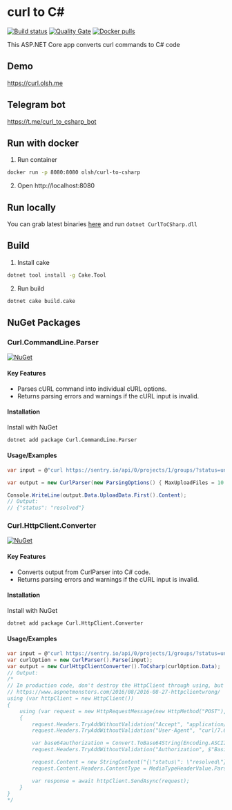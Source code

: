 # curl to C#
[![Build status](https://ci.appveyor.com/api/projects/status/rfdgvqb9x0dwddy8?svg=true)](https://ci.appveyor.com/project/olsh/curl-to-csharp)
[![Quality Gate](https://sonarcloud.io/api/project_badges/measure?project=curl-to-csharp&metric=alert_status)](https://sonarcloud.io/dashboard?id=curl-to-csharp)
[![Docker pulls](https://img.shields.io/docker/pulls/olsh/curl-to-csharp)](https://hub.docker.com/r/olsh/curl-to-csharp)

This ASP.NET Core app converts curl commands to C# code

## Demo

https://curl.olsh.me

## Telegram bot

https://t.me/curl_to_csharp_bot

## Run with docker

1. Run container

```bash
docker run -p 8080:8080 olsh/curl-to-csharp
```

2. Open http://localhost:8080

## Run locally

You can grab latest binaries [here](https://ci.appveyor.com/project/olsh/curl-to-csharp/build/artifacts) and run `dotnet CurlToCSharp.dll`

## Build

1. Install cake

```bash
dotnet tool install -g Cake.Tool
```

2. Run build

```bash
dotnet cake build.cake
```

## NuGet Packages
### Curl.CommandLine.Parser
[![NuGet](https://img.shields.io/nuget/v/Curl.CommandLine.Parser.svg)](https://www.nuget.org/packages/Curl.CommandLine.Parser/)

#### Key Features
- Parses cURL command into individual cURL options.
- Returns parsing errors and warnings if the cURL input is invalid.

#### Installation
Install with NuGet
```cmd
dotnet add package Curl.CommandLine.Parser
```

#### Usage/Examples
```c#
var input = @"curl https://sentry.io/api/0/projects/1/groups/?status=unresolved -d '{""status"": ""resolved""}' -H 'Content-Type: application/json' -u 'username:password' -H 'Accept: application/json' -H 'User-Agent: curl/7.60.0'";

var output = new CurlParser(new ParsingOptions() { MaxUploadFiles = 10 }).Parse(input);

Console.WriteLine(output.Data.UploadData.First().Content);
// Output:
// {"status": "resolved"}
```

### Curl.HttpClient.Converter
[![NuGet](https://img.shields.io/nuget/v/Curl.HttpClient.Converter.svg)](https://www.nuget.org/packages/Curl.HttpClient.Converter/)
#### Key Features
- Converts output from CurlParser into C# code.
- Returns parsing errors and warnings if the cURL input is invalid.

#### Installation
Install with NuGet
```cmd
dotnet add package Curl.HttpClient.Converter
```

#### Usage/Examples
```c#
var input = @"curl https://sentry.io/api/0/projects/1/groups/?status=unresolved -d '{""status"": ""resolved""}' -H 'Content-Type: application/json' -u 'username:password' -H 'Accept: application/json' -H 'User-Agent: curl/7.60.0'";
var curlOption = new CurlParser().Parse(input);
var output = new CurlHttpClientConverter().ToCsharp(curlOption.Data);
// Output:
/*
// In production code, don't destroy the HttpClient through using, but better reuse an existing instance
// https://www.aspnetmonsters.com/2016/08/2016-08-27-httpclientwrong/
using (var httpClient = new HttpClient())
{
    using (var request = new HttpRequestMessage(new HttpMethod("POST"), "https://sentry.io/api/0/projects/1/groups/?status=unresolved"))
    {
        request.Headers.TryAddWithoutValidation("Accept", "application/json");
        request.Headers.TryAddWithoutValidation("User-Agent", "curl/7.60.0");

        var base64authorization = Convert.ToBase64String(Encoding.ASCII.GetBytes("username:password"));
        request.Headers.TryAddWithoutValidation("Authorization", $"Basic {base64authorization}");

        request.Content = new StringContent("{\"status\": \"resolved\"}");
        request.Content.Headers.ContentType = MediaTypeHeaderValue.Parse("application/json");

        var response = await httpClient.SendAsync(request);
    }
}
*/
```
